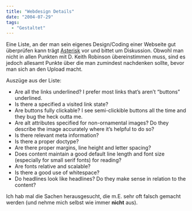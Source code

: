 ```yaml
---
title: "Webdesign Details"
date: "2004-07-29"
tags:
  - "Gestaltet"
---
```


Eine Liste, an der man sein eigenes Design/Coding einer Webseite gut überprüfen kann trägt [Asterisk](http://www.7nights.com/asterisk/archives/the_big_web_design_details_list.php) vor und bittet um Diskussion. Obwohl man nicht in allen Punkten mit D. Keith Robinson übereinstimmen muss, sind es jedoch allesamt Punkte über die man zumindest nachdenken sollte, bevor man sich an den Upload macht.

Auszüge aus der Liste:

- Are all the links underlined? I prefer most links that’s aren’t “buttons” underlined.
- Is there a specified a visited link state?
- Are buttons fully clickable? I see semi-clickible buttons all the time and they bug the heck outta me.
- Are alt attributes specified for non-ornamental images? Do they describe the image accurately where it’s helpful to do so?
- Is there relevant meta information?
- Is there a proper doctype?
- Are there proper margins, line height and letter spacing?
- Does content maintain a good default line length and font size (especially for small serif fonts) for reading?
- Are fonts relative and scalable?
- Is there a good use of whitespace?
- Do headlines look like headlines? Do they make sense in relation to the content?

Ich hab mal die Sachen herausgesucht, die m.E. sehr oft falsch gemacht werden (und nehme mich selbst wie immer **nicht** aus).

